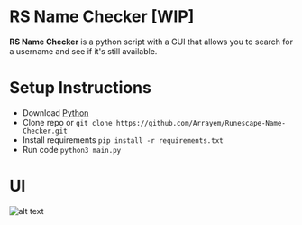 # RS Name Checker [WIP]
<strong>RS Name Checker</strong> is a python script with a GUI that allows you to search for a username and see if it's still available.
<br />

# Setup Instructions
+ Download [Python](https://www.python.org/)
+ Clone repo or `git clone https://github.com/Arrayem/Runescape-Name-Checker.git`
+ Install requirements `pip install -r requirements.txt`
+ Run code `python3 main.py`

# UI
![alt text](https://github.com/Arrayem/Runescape-Name-Checker/blob/main/images/UI.png?raw=true)

